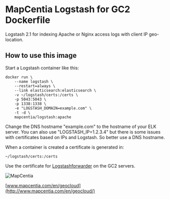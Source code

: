 # MapCentia Logstash for GC2 Dockerfile

Logstash 2.1 for indexing Apache or Nginx access logs with client IP geo-location.

## How to use this image

Start a Logstash container like this:

    docker run \
        --name logstash \
        --restart=always \
        --link elasticsearch:elasticsearch \
        -v ~/logstash/certs:/certs \
        -p 5043:5043 \
        -p 1338:1338 \
        -e "LOGSTASH_DOMAIN=example.com" \
        -t -d \
        mapcentia/logstash:apache
    
Change the DNS hostname "example.com" to the hostname of your ELK server. You can also use "LOGSTASH_IP=1.2.3.4" but there is some issues with certificates based on IPs and Logstash. So better use a DNS hostname. 

When a container is created a certificate is generated in:

    ~/logstash/certs:/certs
    
Use the certificate for [Logstashforwarder](https://hub.docker.com/r/mapcentia/logstash-forwarder) on the GC2 servers.

![MapCentia](https://geocloud.mapcentia.com/assets/images/MapCentia_geocloud_200.png)

[www.mapcentia.com/en/geocloud](http://www.mapcentia.com/en/geocloud/)